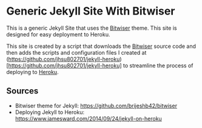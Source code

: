 # Generic Jekyll Site With Bitwiser

This is a generic Jekyll Site that uses the [Bitwiser](https://github.com/brijeshb42/bitwiser) theme.  This site is designed for easy deployment to Heroku.

This site is created by a script that downloads the [Bitwiser](https://github.com/brijeshb42/bitwiser) source code and then adds the scripts and configuration files I created at (https://github.com/jhsu802701/jekyll-heroku)[https://github.com/jhsu802701/jekyll-heroku] to streamline the process of deploying to [Heroku](https://www.heroku.com/).

## Sources
* Bitwiser theme for Jekyll: https://github.com/brijeshb42/bitwiser
* Deploying Jekyll to Heroku: https://www.jamesward.com/2014/09/24/jekyll-on-heroku
